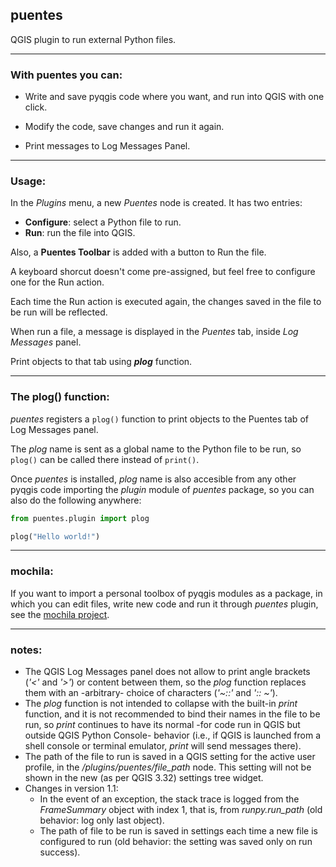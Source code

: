 ## puentes
QGIS plugin to run external Python files.

-----
### With puentes you can:

- Write and save pyqgis code where you want, and run into QGIS with one click.

- Modify the code, save changes and run it again.

- Print messages to Log Messages Panel.

----
### Usage:

In the _Plugins_ menu, a new _Puentes_ node is created. It has two entries: 
- **Configure**: select a Python file to run.
- **Run**: run the file into QGIS.

Also, a **Puentes Toolbar** is added with a button to Run the file.

A keyboard shorcut doesn't come pre-assigned, but feel free to configure one for the Run action.

Each time the Run action is executed again, the changes saved in the file to be run will be reflected.

When run a file, a message is displayed in the _Puentes_ tab, inside _Log Messages_ panel.

Print objects to that tab using **_plog_** function.

----
### The plog() function:

_puentes_ registers a `plog()` function to print objects to the Puentes tab of Log Messages panel.  

The _plog_ name is sent as a global name to the Python file to be run, so `plog()` can be called there instead of `print()`.

Once _puentes_ is installed, _plog_ name is also accesible from any other pyqgis code importing the _plugin_ module of _puentes_ package, so you can also do the following anywhere:

```python
from puentes.plugin import plog

plog("Hello world!")
```

----
### mochila:

If you want to import a personal toolbox of pyqgis modules as a package, in which you can edit files, write new code and run it through _puentes_ plugin, see the [mochila project](https://github.com/caprieldeluca/mochila).


----
### notes:

- The QGIS Log Messages panel does not allow to print angle brackets (_'<'_ and _'>'_) or content between them, so the _plog_ function replaces them with an -arbitrary- choice of characters (_'~::'_ and _':: ~'_).
- The _plog_ function is not intended to collapse with the built-in _print_ function, and it is not recommended to bind their names in the file to be run, so _print_ continues to have its normal -for code run in QGIS but outside QGIS Python Console- behavior (i.e., if QGIS is launched from a shell console or terminal emulator, _print_ will send messages there).
- The path of the file to run is saved in a QGIS setting for the active user profile, in the _/plugins/puentes/file_path_ node. This setting will not be shown in the new (as per QGIS 3.32) settings tree widget.
- Changes in version 1.1:
  - In the event of an exception, the stack trace is logged from the _FrameSummary_ object with index 1, that is, from _runpy.run_path_ (old behavior: log only last object).
  - The path of file to be run is saved in settings each time a new file is configured to run (old behavior: the setting was saved only on run success).
